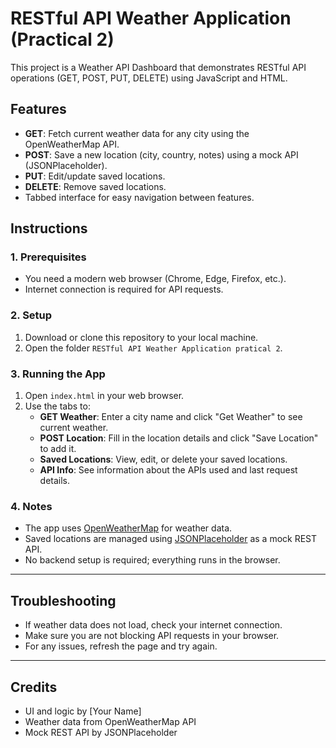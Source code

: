 # RESTful API Weather Application (Practical 2)

This project is a Weather API Dashboard that demonstrates RESTful API operations (GET, POST, PUT, DELETE) using JavaScript and HTML.

## Features

- **GET**: Fetch current weather data for any city using the OpenWeatherMap API.
- **POST**: Save a new location (city, country, notes) using a mock API (JSONPlaceholder).
- **PUT**: Edit/update saved locations.
- **DELETE**: Remove saved locations.
- Tabbed interface for easy navigation between features.

## Instructions

### 1. Prerequisites

- You need a modern web browser (Chrome, Edge, Firefox, etc.).
- Internet connection is required for API requests.

### 2. Setup

1. Download or clone this repository to your local machine.
2. Open the folder `RESTful API Weather Application pratical 2`.

### 3. Running the App

1. Open `index.html` in your web browser.
2. Use the tabs to:
   - **GET Weather**: Enter a city name and click "Get Weather" to see current weather.
   - **POST Location**: Fill in the location details and click "Save Location" to add it.
   - **Saved Locations**: View, edit, or delete your saved locations.
   - **API Info**: See information about the APIs used and last request details.

### 4. Notes

- The app uses [OpenWeatherMap](https://openweathermap.org/) for weather data.
- Saved locations are managed using [JSONPlaceholder](https://jsonplaceholder.typicode.com/) as a mock REST API.
- No backend setup is required; everything runs in the browser.

---

## Troubleshooting

- If weather data does not load, check your internet connection.
- Make sure you are not blocking API requests in your browser.
- For any issues, refresh the page and try again.

---

## Credits

- UI and logic by [Your Name]
- Weather data from OpenWeatherMap API
- Mock REST API by JSONPlaceholder

